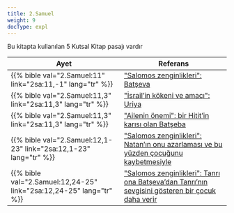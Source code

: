 ```yaml
---
title: 2.Samuel
weight: 9
docType: expl
---
```


Bu kitapta kullanılan 5 Kutsal Kitap pasajı vardır

| Ayet | Referans |
|-------|-----------|
| {{% bible val="2.Samuel:11" link="2sa:11,-1" lang="tr" %}} | ["Salomos zenginlikleri": Batşeva](../exampleSite/content/expl/../expl/content/beasts/666-the-number-of-the-beast#d311) |
| {{% bible val="2.Samuel:11,3" link="2sa:11,3" lang="tr" %}} | ["İsrail’in kökeni ve amacı": Uriya](../exampleSite/content/expl/../appl/background/israel/who-is-israel#ce07) |
| {{% bible val="2.Samuel:11,3" link="2sa:11,3" lang="tr" %}} | ["Ailenin önemi": bir Hitit’in karısı olan Batşeba](../exampleSite/content/expl/../expl/background/israel/the-role-of-family-in-the-bible#524d) |
| {{% bible val="2.Samuel:12,1-23" link="2sa:12,1-23" lang="tr" %}} | ["Salomos zenginlikleri": Natan’ın onu azarlaması ve bu yüzden çocuğunu kaybetmesiyle](../exampleSite/content/expl/../expl/content/beasts/666-the-number-of-the-beast#d311) |
| {{% bible val="2.Samuel:12,24-25" link="2sa:12,24-25" lang="tr" %}} | ["Salomos zenginlikleri": Tanrı ona Batşeva’dan Tanrı’nın sevgisini gösteren bir çocuk daha verir](../exampleSite/content/expl/../expl/content/beasts/666-the-number-of-the-beast#d311) |
